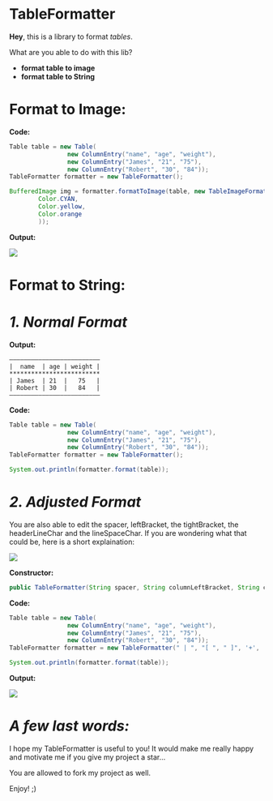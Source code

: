 # TableFormatter
**Hey**, 
this is a library to format _tables_. 

What are you able to do with this lib?
* **format table to image**
* **format table to String** 

# Format to Image:

**Code:**

```java
Table table = new Table(
                new ColumnEntry("name", "age", "weight"),
                new ColumnEntry("James", "21", "75"),
                new ColumnEntry("Robert", "30", "84"));
TableFormatter formatter = new TableFormatter();

BufferedImage img = formatter.formatToImage(table, new TableImageFormat(
        Color.CYAN,
        Color.yellow,
        Color.orange
        ));

```

**Output:**

![](https://s20.directupload.net/images/220306/xijp7tk7.png)



# **Format to String:**



# *1. Normal Format*

**Output:**
```
—————————————————————————
|  name  | age | weight |
*************************
| James  | 21  |   75   |
| Robert | 30  |   84   |
—————————————————————————
```

**Code:**

```java
Table table = new Table(
                new ColumnEntry("name", "age", "weight"),
                new ColumnEntry("James", "21", "75"),
                new ColumnEntry("Robert", "30", "84"));
TableFormatter formatter = new TableFormatter();

System.out.println(formatter.format(table));
```

                
# *2. Adjusted Format*
You are also able to edit the spacer, leftBracket, the tightBracket, the headerLineChar and the lineSpaceChar.
If you are wondering what that could be, here is a short explaination:

![](https://gcdnb.pbrd.co/images/vE0IKLpQrn0D.jpg?o=1)





**Constructor:**
```java
public TableFormatter(String spacer, String columnLeftBracket, String columnRightBracket, char headerValuesSpacerChar, char lineValuesSpaceChar)
```

**Code:**
```java
Table table = new Table(
                new ColumnEntry("name", "age", "weight"),
                new ColumnEntry("James", "21", "75"),
                new ColumnEntry("Robert", "30", "84"));
TableFormatter formatter = new TableFormatter(" | ", "[ ", " ]", '+', '-');

System.out.println(formatter.format(table));


```

**Output:**

![](https://s20.directupload.net/images/220306/wr73kox6.png)




# _A few last words:_
I hope my TableFormatter is useful to you! It would make me really happy and motivate me if you give my project a star...

You are allowed to fork my project as well.

Enjoy! ;)